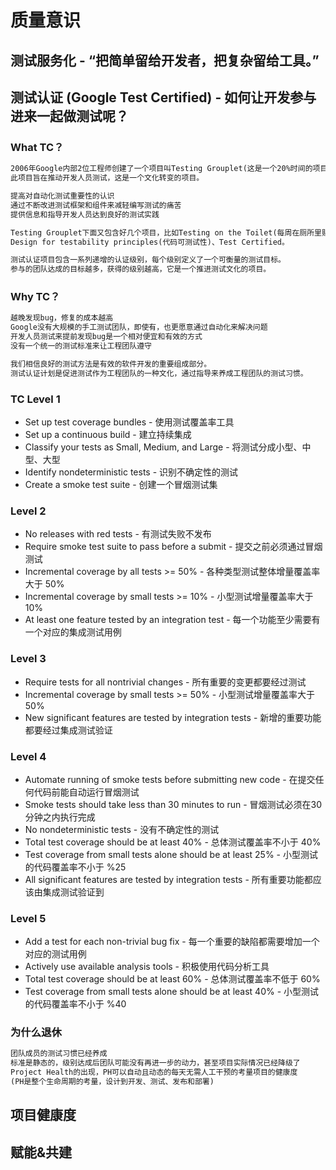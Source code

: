 # 质量意识

## 测试服务化 -  “把简单留给开发者，把复杂留给工具。” 

## 测试认证 (Google Test Certified) - 如何让开发参与进来一起做测试呢？
### What TC？
```md
2006年Google内部2位工程师创建了一个项目叫Testing Grouplet(这是一个20%时间的项目，Gmail就是20%时间孕育的产品)，
此项目旨在推动开发人员测试，这是一个文化转变的项目。

提高对自动化测试重要性的认识
通过不断改进测试框架和组件来减轻编写测试的痛苦
提供信息和指导开发人员达到良好的测试实践
```
```md
Testing Grouplet下面又包含好几个项目，比如Testing on the Toilet(每周在厕所里贴张测试小技巧)， 
Design for testability principles(代码可测试性)、Test Certified。
```
```md
测试认证项目包含一系列递增的认证级别，每个级别定义了一个可衡量的测试目标。
参与的团队达成的目标越多，获得的级别越高，它是一个推进测试文化的项目。
```
### Why TC？
```md
越晚发现bug，修复的成本越高
Google没有大规模的手工测试团队，即使有，也更愿意通过自动化来解决问题
开发人员测试来提前发现bug是一个相对便宜和有效的方式
没有一个统一的测试标准来让工程团队遵守
```
```md
我们相信良好的测试方法是有效的软件开发的重要组成部分。
测试认证计划是促进测试作为工程团队的一种文化，通过指导来养成工程团队的测试习惯。
```
### TC Level 1
* Set up test coverage bundles - 使用测试覆盖率工具
* Set up a continuous build - 建立持续集成
* Classify your tests as Small, Medium, and Large - 将测试分成小型、中型、大型
* Identify nondeterministic tests - 识别不确定性的测试
* Create a smoke test suite - 创建一个冒烟测试集

### Level 2
* No releases with red tests - 有测试失败不发布
* Require smoke test suite to pass before a submit - 提交之前必须通过冒烟测试
* Incremental coverage by all tests >= 50% - 各种类型测试整体增量覆盖率大于 50%
* Incremental coverage by small tests >= 10% - 小型测试增量覆盖率大于 10%
* At least one feature tested by an integration test - 每一个功能至少需要有一个对应的集成测试用例

### Level 3
* Require tests for all nontrivial changes - 所有重要的变更都要经过测试
* Incremental coverage by small tests >= 50% - 小型测试增量覆盖率大于 50%
* New significant features are tested by integration tests - 新增的重要功能都要经过集成测试验证

### Level 4
* Automate running of smoke tests before submitting new code - 在提交任何代码前能自动运行冒烟测试
* Smoke tests should take less than 30 minutes to run - 冒烟测试必须在30分钟之内执行完成
* No nondeterministic tests - 没有不确定性的测试 
* Total test coverage should be at least 40% - 总体测试覆盖率不小于 40%
* Test coverage from small tests alone should be at least 25% - 小型测试的代码覆盖率不小于 %25
* All significant features are tested by integration tests - 所有重要功能都应该由集成测试验证到

### Level 5
* Add a test for each non-trivial bug fix - 每一个重要的缺陷都需要增加一个对应的测试用例
* Actively use available analysis tools - 积极使用代码分析工具
* Total test coverage should be at least 60% - 总体测试覆盖率不低于 60%
* Test coverage from small tests alone should be at least 40% - 小型测试的代码覆盖率不小于 %40

### 为什么退休
```md
团队成员的测试习惯已经养成
标准是静态的，级别达成后团队可能没有再进一步的动力，甚至项目实际情况已经降级了
Project Health的出现，PH可以自动且动态的每天无需人工干预的考量项目的健康度
(PH是整个生命周期的考量，设计到开发、测试、发布和部署)
```

## 项目健康度

## 赋能&共建
